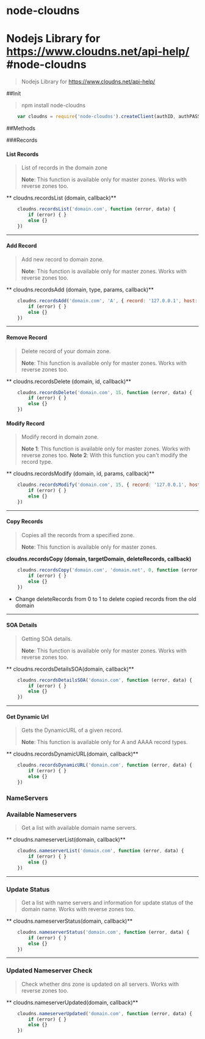 node-cloudns
============

Nodejs Library for https://www.cloudns.net/api-help/
#node-cloudns
============

> Nodejs Library for https://www.cloudns.net/api-help/

##Init

> npm install node-cloudns

```javascript	
	var cloudns = require('node-cloudns').createClient(authID, authPASS)	
```

##Methods

###Records


#### List Records

>List of records in the domain zone
>
>**Note**: This function is available only for master zones. Works with reverse zones too.

** cloudns.recordsList (domain, callback)**
	
```javascript
	cloudns.recordsList('domain.com', function (error, data) {
		if (error) { }
		else {}
	})
```
---
#### Add Record

>Add new record to domain zone.
>
>**Note**: This function is available only for master zones. Works with reverse zones too.

** cloudns.recordsAdd (domain, type, params, callback)**

```javascript
	cloudns.recordsAdd('domain.com', 'A', { record: '127.0.0.1', host: '@', ttl: 300}, function (error, data) {
		if (error) { }
		else {}
	})
```
---
#### Remove Record

>Delete record of your domain zone.
>
>**Note**: This function is available only for master zones. Works with reverse zones too.

** cloudns.recordsDelete (domain, id, callback)**
	
```javascript
	cloudns.recordsDelete('domain.com', 15, function (error, data) {
		if (error) { }
		else {}
	})
```
#### Modify Record

>Modify record in domain zone.
>
>**Note 1**: This function is available only for master zones. Works with reverse zones too.
>**Note 2**: With this function you can't modify the record type.

** cloudns.recordsModify (domain, id, params, callback)**
	
```javascript
	cloudns.recordsModify('domain.com', 15, { record: '127.0.0.1', host: '@', ttl: 300}, function (error, data) {
		if (error) { }
		else {}
	})
```
---
#### Copy Records

>Copies all the records from a specified zone.
>
>**Note**: This function is available only for master zones.

**cloudns.recordsCopy (domain, targetDomain, deleteRecords, callback)**

```javascript
	cloudns.recordsCopy('domain.com', 'domain.net', 0, function (error, data) {
		if (error) { }
		else {}
	})
```
* Change deleteRecords from 0 to 1 to delete copied records from the old domain
---
#### SOA Details

>Getting SOA details.
>
>**Note**: This function is available only for master zones. Works with reverse zones too.

** cloudns.recordsDetailsSOA(domain, callback)**

```javascript
	cloudns.recordsDetailsSOA('domain.com', function (error, data) {
		if (error) { }
		else {}
	})
```
---
#### Get Dynamic Url

> Gets the DynamicURL of a given record.
>
>**Note**: This function is available only for A and AAAA record types.

** cloudns.recordsDynamicURL(domain, callback)**

```javascript
	cloudns.recordsDynamicURL('domain.com', function (error, data) {
		if (error) { }
		else {}
	})
```

### NameServers

### Available Nameservers

> Get a list with available domain name servers.
>

** cloudns.nameserverList(domain, callback)**

```javascript
	cloudns.nameserverList('domain.com', function (error, data) {
		if (error) { }
		else {}
	})
```
---
### Update Status

> Get a list with name servers and information for update status of the domain name. Works with reverse zones too.
>

** cloudns.nameserverStatus(domain, callback)**

```javascript
	cloudns.nameserverStatus('domain.com', function (error, data) {
		if (error) { }
		else {}
	})
```
---
### Updated Nameserver Check

> Check whether dns zone is updated on all servers. Works with reverse zones too.
>

** cloudns.nameserverUpdated(domain, callback)**

```javascript
	cloudns.nameserverUpdated('domain.com', function (error, data) {
		if (error) { }
		else {}
	})
```
